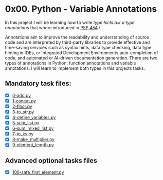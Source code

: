 # 0x00. Python - Variable Annotations
In this project I will be learning how to write *type hints a.k.a type annotations* that where introduced in [PEP 484]('https://peps.python.org/pep-0484').\

Annotations aim to improve the readability and understanding of source code and are interpreted by third-party libraries to provide effective and time-saving services such as syntax hints,
data type checking, data type hinting in IDEs, or Integrated Development Environments auto-completion of code, and automated or AI-driven documentation generation.
There are two types of annotations in Python: function annotations and variable annotations. I will learn to implement both types in this projects tasks.

## Mandatory task files:
* [x] [0-add.py](./add.py)
* [x] [1-concat.py](./1-concat.py)
* [x] [2-floor.py](./2-floor.py)
* [x] [3-to_str.py](./3-to_str.py)
* [x] [4-define_variables.py](./4-define_variables.py)
* [x] [5-sum_list.py](./5-sum_list.py)
* [x] [6-sum_mixed_list.py](./6-sum_mixed_list.py)
* [x] [7-to_kv.py](./7-to_kv.py)
* [x] [8-make_multiplier.py](./8-make_multiplier.py)
* [x] [9-element_length.py](./9-element_length.py)

## Advanced optional tasks files
* [x] [100-safe_first_element.py](./100-safe_first_element.py)